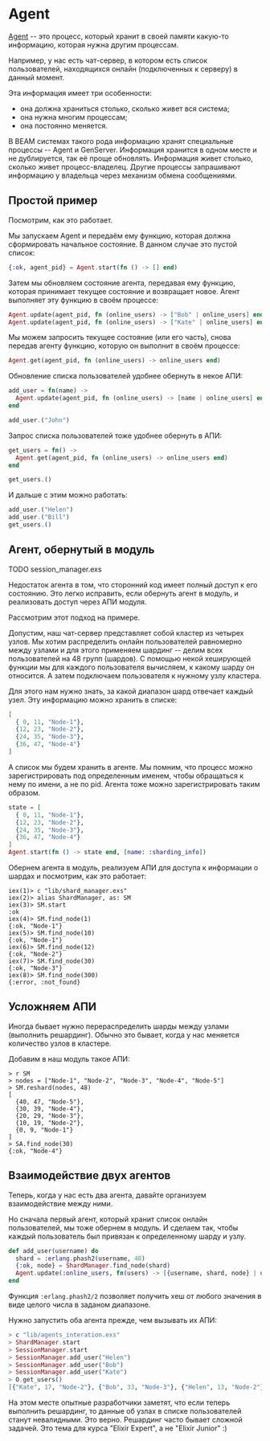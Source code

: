 # Agent

[Agent](https://hexdocs.pm/elixir/1.12/Agent.html) -- это процесс, который хранит в своей памяти какую-то информацию, которая нужна другим процессам. 

Например, у нас есть чат-сервер, в котором есть список пользователей, находящихся онлайн (подключенных к серверу) в данный момент. 

Эта информация имеет три особенности: 
- она должна храниться столько, сколько живет вся система;
- она нужна многим процессам;
- она постоянно меняется.

В BEAM системах такого рода информацию хранят специальные процессы -- Agent и GenServer. Информация хранится в одном месте и не дублируется, так её проще обновлять. Информация живет столько, сколько живет процесс-владелец. Другие процессы запрашивают информацию у владельца через механизм обмена сообщениями.


## Простой пример

Посмотрим, как это работает. 

Мы запускаем Agent и передаём ему функцию, которая должна сформировать начальное состояние. В данном случае это пустой список:
  
```elixir
{:ok, agent_pid} = Agent.start(fn () -> [] end)
```

Затем мы обновляем состояние агента, передавая ему функцию, которая принимает текущее состояние и возвращает новое. Агент выполняет эту функцию в своём процессе:

```elixir
Agent.update(agent_pid, fn (online_users) -> ["Bob" | online_users] end)
Agent.update(agent_pid, fn (online_users) -> ["Kate" | online_users] end)
```

Мы можем запросить текущее состояние (или его часть), снова передав агенту функцию, которую он выполнит в своём процессе:

```elixir
Agent.get(agent_pid, fn (online_users) -> online_users end)
```

Обновление списка пользователей удобнее обернуть в некое АПИ:

```elixir
add_user = fn(name) ->
  Agent.update(agent_pid, fn (online_users) -> [name | online_users] end)
end

add_user.("John")
```

Запрос списка пользователей тоже удобнее обернуть в АПИ:

```elixir
get_users = fn() ->
  Agent.get(agent_pid, fn (online_users) -> online_users end)
end

get_users.()
```

И дальше с этим можно работать:

```elixir
add_user.("Helen")
add_user.("Bill")
get_users.()
```


## Агент, обернутый в модуль

TODO session_manager.exs

Недостаток агента в том, что сторонний код имеет полный доступ к его состоянию. Это легко исправить, если обернуть агент в модуль, и реализовать доступ через АПИ модуля.

Рассмотрим этот подход на примере.

Допустим, наш чат-сервер представляет собой кластер из четырех узлов. Мы хотим распределить онлайн пользователей равномерно между узлами и для этого применяем шардинг -- делим всех пользователей на 48 групп (шардов). С помощью некой хеширующей функции мы для каждого пользователя вычисляем, к какому шарду он относится. А затем подключаем пользователя к нужному узлу кластера.

Для этого нам нужно знать, за какой диапазон шард отвечает каждый узел. Эту информацию можно хранить в списке:

```elixir
[
  { 0, 11, "Node-1"},
  {12, 23, "Node-2"},
  {24, 35, "Node-3"},
  {36, 47, "Node-4"}
]
```

А список мы будем хранить в агенте. Мы помним, что процесс можно зарегистрировать под определенным именем, чтобы обращаться к нему по имени, а не по pid. Агента тоже можно зарегистрировать таким образом.

```elixir
state = [
  { 0, 11, "Node-1"},
  {12, 23, "Node-2"},
  {24, 35, "Node-3"},
  {36, 47, "Node-4"}
]
Agent.start(fn () -> state end, [name: :sharding_info])
```

Обернем агента в модуль, реализуем АПИ для доступа к информации о шардах и посмотрим, как это работает:

```elixir-iex
iex(1)> c "lib/shard_manager.exs"
iex(2)> alias ShardManager, as: SM
iex(3)> SM.start
:ok
iex(4)> SM.find_node(1)
{:ok, "Node-1"}
iex(5)> SM.find_node(10)
{:ok, "Node-1"}
iex(6)> SM.find_node(12)
{:ok, "Node-2"}
iex(7)> SM.find_node(30)
{:ok, "Node-3"}
iex(8)> SM.find_node(300)
{:error, :not_found}
```


## Усложняем АПИ

Иногда бывает нужно перераспределить шарды между узлами (выполнить решардинг). Обычно это бывает, когда у нас меняется количество узлов в кластере.

Добавим в наш модуль такое АПИ:

```elixir-iex
> r SM
> nodes = ["Node-1", "Node-2", "Node-3", "Node-4", "Node-5"]
> SM.reshard(nodes, 48)
[
  {40, 47, "Node-5"},
  {30, 39, "Node-4"},
  {20, 29, "Node-3"},
  {10, 19, "Node-2"},
  {0, 9, "Node-1"}
]
> SA.find_node(30)
{:ok, "Node-4"}
```


## Взаимодействие двух агентов

Теперь, когда у нас есть два агента, давайте организуем взаимодействие между ними.

Но сначала первый агент, который хранит список онлайн пользователей, мы тоже обернем в модуль. И сделаем так, чтобы каждый пользователь был привязан к определенному шарду и узлу.

```elixir
def add_user(username) do
  shard = :erlang.phash2(username, 48)
  {:ok, node} = ShardManager.find_node(shard)
  Agent.update(:online_users, fn(users) -> [{username, shard, node} | users] end)
end
```

Функция `:erlang.phash2/2` позволяет получить хеш от любого значения в виде целого числа в заданом диапазоне. 

Нужно запустить оба агента прежде, чем вызывать их АПИ:
  
```elixir
> c "lib/agents_interation.exs"
> ShardManager.start
> SessionManager.start
> SessionManager.add_user("Helen")
> SessionManager.add_user("Bob")
> SessionManager.add_user("Kate")
> O.get_users()
[{"Kate", 17, "Node-2"}, {"Bob", 33, "Node-3"}, {"Helen", 13, "Node-2"}]
```

На этом месте опытные разработчики заметят, что если теперь выполнить решардинг, то данные об узлах в списке пользователей станут невалидными. Это верно. Решардинг часто бывает сложной задачей. Это тема для курса "Elixir Expert", а не "Elixir Junior" :)
